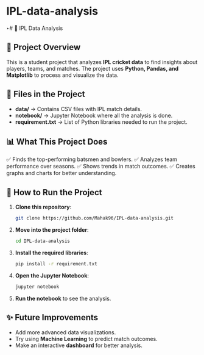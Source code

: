 ﻿# IPL-data-analysis
‣# 🏏 IPL Data Analysis

## 📌 Project Overview
This is a student project that analyzes **IPL cricket data** to find insights about players, teams, and matches. The project uses **Python, Pandas, and Matplotlib** to process and visualize the data.

## 📂 Files in the Project
- **data/** → Contains CSV files with IPL match details.
- **notebook/** → Jupyter Notebook where all the analysis is done.
- **requirement.txt** → List of Python libraries needed to run the project.

## 📊 What This Project Does
✅ Finds the top-performing batsmen and bowlers.
✅ Analyzes team performance over seasons.
✅ Shows trends in match outcomes.
✅ Creates graphs and charts for better understanding.

## 🚀 How to Run the Project
1. **Clone this repository**:
   ```sh
   git clone https://github.com/Mahak96/IPL-data-analysis.git
   ```
2. **Move into the project folder**:
   ```sh
   cd IPL-data-analysis
   ```
3. **Install the required libraries**:
   ```sh
   pip install -r requirement.txt
   ```
4. **Open the Jupyter Notebook**:
   ```sh
   jupyter notebook
   ```
5. **Run the notebook** to see the analysis.


## ✨ Future Improvements
- Add more advanced data visualizations.
- Try using **Machine Learning** to predict match outcomes.
- Make an interactive **dashboard** for better analysis.

